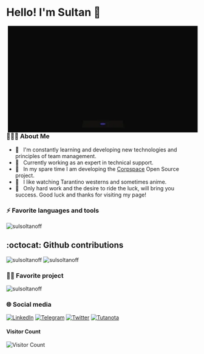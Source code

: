 <h1>Hello! I'm Sultan 👋</h1>
<img align="right" alt="GIF" src="https://raw.githubusercontent.com/sulsoltanoff/sulsoltanoff/master/devNight.webp" width="500"/>

<h3> 👨🏻‍💻 About Me </h3>

- 🔭 &nbsp; I'm constantly learning and developing new technologies and principles of team management.
- 💼 &nbsp; Currently working as an expert in technical support.
- 🌱 &nbsp; In my spare time I am developing the [Corpspace](https://github.com/corpspace-tech/corpspace-platform) Open Source project.
- 🎨 &nbsp; I like watching Tarantino westerns and sometimes anime.
- 🚀 &nbsp; Only hard work and the desire to ride the luck, will bring you success. Good luck and thanks for visiting my page! 

<h3> ⚡ Favorite languages and tools </h3>
<img src="https://skillicons.dev/icons?i=golang,nodejs,typescript,linux,docker,postgres,react" alt="sulsoltanoff" />

## :octocat: Github contributions
<img src="https://github-readme-stats.vercel.app/api?username=sulsoltanoff&show_icons=true&count_private=true&theme=vue-dark" alt="sulsoltanoff" />
<img src="https://streak-stats.demolab.com?user=sulsoltanoff&theme=vue-dark&hide_border=true&date_format=j%20M%5B%20Y%5D" alt="sulsoltanoff" />

<h3> 🧑‍💻 Favorite project </h3>
<img src="https://github-readme-stats.vercel.app/api/pin/?username=corpspace-tech&repo=corpspace-platform&theme=vue-dark" alt="sulsoltanoff" />


### 🌐 Social media
[![LinkedIn](https://img.shields.io/badge/linkedin-%230077B5.svg?style=for-the-badge&logo=linkedin&logoColor=white)](https://www.linkedin.com/in/soltanoff98/)
[![Telegram](https://img.shields.io/badge/Telegram-2CA5E0?style=for-the-badge&logo=telegram&logoColor=white)](https://t.me/soltanoff_98)
[![Twitter](https://img.shields.io/badge/Twitter-%231DA1F2.svg?style=for-the-badge&logo=Twitter&logoColor=white)](https://twitter.com/Sultan00222557)
[![Tutanota](https://img.shields.io/badge/Tutanota-840010?style=for-the-badge&logo=Tutanota&logoColor=white)](mailto://soltanoff@tuta.io)

#### **Visitor Count**
![Visitor Count](https://profile-counter.glitch.me/{sulsoltanoff}/count.svg)
